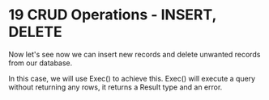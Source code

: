 # 19 CRUD Operations - INSERT, DELETE
Now let's see now we can insert new records and delete unwanted records from our database. 

In this case, we will use Exec() to achieve this. 
Exec() will execute a query without returning any rows, it returns a Result type and an error.
